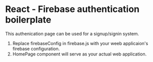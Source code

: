 # React - Firebase authentication boilerplate

This authenication page can be used for a signup/signin system. 

1. Replace firebaseConfig in firebase.js with your weeb applicaion's firebase configuration.
2. HomePage component will serve as your actual web application.

